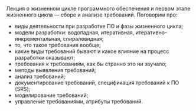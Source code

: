 Лекция о жизненном цикле программного обеспечения и первом этапе жизненного цикла — сборе и анализе требований. Поговорим про:
- виды деятельности при разработке ПО и фазы жизненного цикла;
- модели разработки: водопадная, итеративная, итеративно-инкрементальная, спиралевидная;
- то, что такое требования вообще;
- какие виды требований бывают и какое влияние на процесс разработки оказывают;
- требования к требованиям, как бы странно это ни звучало;
- методы выявления требований;
- анализ требований;
- документирование требований, спецификация требований к ПО (SRS);
- моделирование требований;
- управление требованиями, атрибуты требований.
